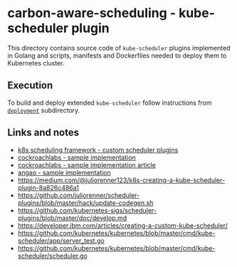 # carbon-aware-scheduling - kube-scheduler plugin

This directory contains source code of `kube-scheduler` plugins implemented in Golang and scripts, manifests and
Dockerfiles needed to deploy them to Kubernetes cluster.

## Execution

To build and deploy extended `kube-scheduler` follow instructions from [`deployment`](./deployment) subdirectory.

## Links and notes

* [k8s scheduling framework - custom scheduler plugins](https://github.com/kubernetes/enhancements/blob/master/keps/sig-scheduling/624-scheduling-framework/README.md#custom-scheduler-plugins-out-of-tree)
* [cockroachlabs - sample implementation](https://github.com/cockroachlabs/crl-scheduler)
* [cockroachlabs - sample implementation article](https://kubernetes.io/blog/2020/12/21/writing-crl-scheduler/)
* [angao - sample implementation](https://github.com/angao/scheduler-framework-sample)
* https://medium.com/@juliorenner123/k8s-creating-a-kube-scheduler-plugin-8a826c486a1
* https://github.com/juliorenner/scheduler-plugins/blob/master/hack/update-codegen.sh
* https://github.com/kubernetes-sigs/scheduler-plugins/blob/master/doc/develop.md
* https://developer.ibm.com/articles/creating-a-custom-kube-scheduler/
* https://github.com/kubernetes/kubernetes/blob/master/cmd/kube-scheduler/app/server_test.go
* https://github.com/kubernetes/kubernetes/blob/master/cmd/kube-scheduler/scheduler.go